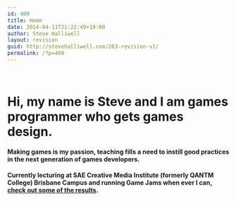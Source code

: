 ```yaml
---
id: 409
title: Home
date: 2014-04-11T21:22:49+10:00
author: Steve Halliwell
layout: revision
guid: http://stevehalliwell.com/263-revision-v1/
permalink: /?p=409
---
```

&nbsp;

# Hi, my name is Steve and I am games programmer who gets games design.

#### Making games is my passion, teaching fills a need to instill good practices in the next generation of games developers.

#### Currently lecturing at SAE Creative Media Institute (formerly QANTM College) Brisbane Campus and running Game Jams when ever I can, <a title="Make A Thing" href="http://makeathing.com.au" target="_blank">check out some of the results</a>.

##